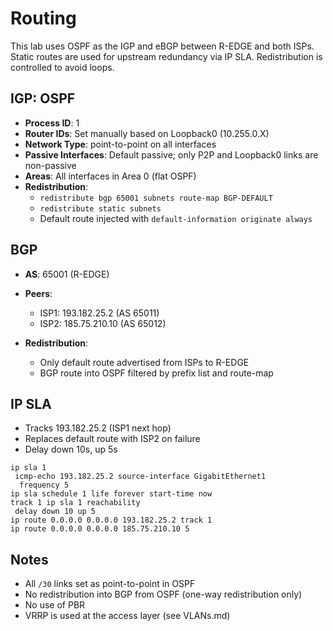 # Routing

This lab uses OSPF as the IGP and eBGP between R-EDGE and both ISPs. Static routes are used for upstream redundancy via IP SLA. Redistribution is controlled to avoid loops.

## IGP: OSPF

* **Process ID**: 1
* **Router IDs**: Set manually based on Loopback0 (10.255.0.X)
* **Network Type**: point-to-point on all interfaces
* **Passive Interfaces**: Default passive; only P2P and Loopback0 links are non-passive
* **Areas**: All interfaces in Area 0 (flat OSPF)
* **Redistribution**:
  * `redistribute bgp 65001 subnets route-map BGP-DEFAULT`
  * `redistribute static subnets`
  * Default route injected with `default-information originate always`

## BGP

* **AS**: 65001 (R-EDGE)
* **Peers**:
  * ISP1: 193.182.25.2 (AS 65011)
  * ISP2: 185.75.210.10 (AS 65012)

* **Redistribution**:
  * Only default route advertised from ISPs to R-EDGE
  * BGP route into OSPF filtered by prefix list and route-map

## IP SLA

* Tracks 193.182.25.2 (ISP1 next hop)
* Replaces default route with ISP2 on failure
* Delay down 10s, up 5s

```
ip sla 1
 icmp-echo 193.182.25.2 source-interface GigabitEthernet1
  frequency 5
ip sla schedule 1 life forever start-time now
track 1 ip sla 1 reachability
 delay down 10 up 5
ip route 0.0.0.0 0.0.0.0 193.182.25.2 track 1
ip route 0.0.0.0 0.0.0.0 185.75.210.10 5
```

## Notes

* All `/30` links set as point-to-point in OSPF
* No redistribution into BGP from OSPF (one-way redistribution only)
* No use of PBR
* VRRP is used at the access layer (see VLANs.md)
